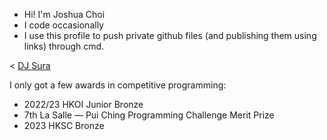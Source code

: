 - Hi! I'm Joshua Choi
- I code occasionally
- I use this profile to push private github files (and publishing them using links) through cmd.


< <a href="https://www.youtube.com/@suraworld911" target="_blank">DJ Sura</a>

I only got a few awards in competitive programming:
- 2022/23 HKOI Junior Bronze
- 7th La Salle — Pui Ching Programming Challenge Merit Prize
- 2023 HKSC Bronze
